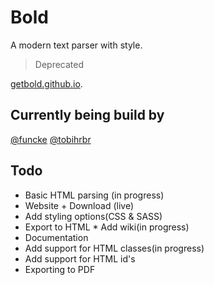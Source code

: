 # Bold
A modern text parser with style.

> Deprecated

[getbold.github.io](https://getbold.github.io).
## Currently being build by
[@funcke](https://github.com/funcke)
[@tobihrbr](https://github.com/tobihrbr)

## Todo
* Basic HTML parsing (in progress)
* Website + Download (live)
* Add styling options(CSS & SASS)
* Export to HTML
* Add wiki(in progress)
* Documentation
* Add support for HTML classes(in progress)
* Add support for HTML id's
* Exporting to PDF
